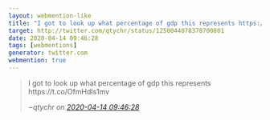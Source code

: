 ```yaml
---
layout: webmention-like
title: "I got to look up what percentage of gdp this represents https://t.co/OfmHdls1mv"
target: http://twitter.com/qtychr/status/1250044078378700801
date: 2020-04-14 09:46:28
tags: [webmentions]
generator: twitter.com
webmention: true
---
```




<blockquote class="external-citation">
  <p>
    I got to look up what percentage of gdp this represents https://t.co/OfmHdls1mv
  </p>
  <cite>‒<span class="p-author p-name">qtychr</span>
    on
    <a href="http://twitter.com/qtychr/status/1250044078378700801" rel="external nofollow" target="_blank">2020-04-14 09:46:28</a>
  </cite>
</blockquote>



